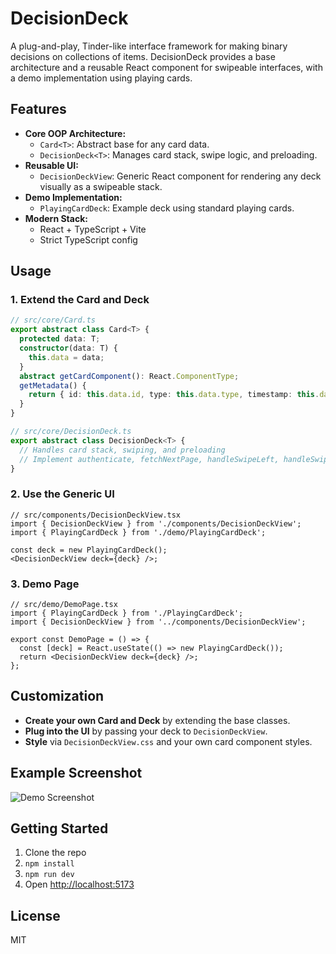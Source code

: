 # DecisionDeck

A plug-and-play, Tinder-like interface framework for making binary decisions on collections of items. DecisionDeck provides a base architecture and a reusable React component for swipeable interfaces, with a demo implementation using playing cards.

## Features

- **Core OOP Architecture:**
  - `Card<T>`: Abstract base for any card data.
  - `DecisionDeck<T>`: Manages card stack, swipe logic, and preloading.
- **Reusable UI:**
  - `DecisionDeckView`: Generic React component for rendering any deck visually as a swipeable stack.
- **Demo Implementation:**
  - `PlayingCardDeck`: Example deck using standard playing cards.
- **Modern Stack:**
  - React + TypeScript + Vite
  - Strict TypeScript config

## Usage

### 1. Extend the Card and Deck

```typescript
// src/core/Card.ts
export abstract class Card<T> {
  protected data: T;
  constructor(data: T) {
    this.data = data;
  }
  abstract getCardComponent(): React.ComponentType;
  getMetadata() {
    return { id: this.data.id, type: this.data.type, timestamp: this.data.timestamp };
  }
}

// src/core/DecisionDeck.ts
export abstract class DecisionDeck<T> {
  // Handles card stack, swiping, and preloading
  // Implement authenticate, fetchNextPage, handleSwipeLeft, handleSwipeRight
}
```

### 2. Use the Generic UI

```tsx
// src/components/DecisionDeckView.tsx
import { DecisionDeckView } from './components/DecisionDeckView';
import { PlayingCardDeck } from './demo/PlayingCardDeck';

const deck = new PlayingCardDeck();
<DecisionDeckView deck={deck} />;
```

### 3. Demo Page

```tsx
// src/demo/DemoPage.tsx
import { PlayingCardDeck } from './PlayingCardDeck';
import { DecisionDeckView } from '../components/DecisionDeckView';

export const DemoPage = () => {
  const [deck] = React.useState(() => new PlayingCardDeck());
  return <DecisionDeckView deck={deck} />;
};
```

## Customization

- **Create your own Card and Deck** by extending the base classes.
- **Plug into the UI** by passing your deck to `DecisionDeckView`.
- **Style** via `DecisionDeckView.css` and your own card component styles.

## Example Screenshot

![Demo Screenshot](./screenshot.png) <!-- Add your screenshot path here -->

## Getting Started

1. Clone the repo
2. `npm install`
3. `npm run dev`
4. Open [http://localhost:5173](http://localhost:5173)

## License

MIT
